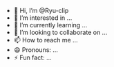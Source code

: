 - 👋 Hi, I’m @Ryu-clip
- 👀 I’m interested in ...
- 🌱 I’m currently learning ...
- 💞️ I’m looking to collaborate on ...
- 📫 How to reach me ...
- 😄 Pronouns: ...
- ⚡ Fun fact: ...

<!---
Ryu-clip/Ryu-clip is a ✨ special ✨ repository because its `README.md` (this file) appears on your GitHub profile.
You can click the Preview link to take a look at your changes.
--->
